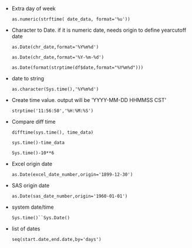 * Extra day of week

  `as.numeric(strftime( date_data, format='%u'))`

* Character to Date. if it is numeric date, needs origin to define yearcutoff date

  `as.Date(chr_date,format='%Y%m%d')`

  `as.Date(chr_date,format='%Y-%m-%d')`

  `as.Date(format(strptime(df$date,format="%Y%m%d")))`

* date to string

  `as.character(Sys.time(),'%Y%m%d')`

* Create time value. output will be 'YYYY-MM-DD HHMMSS CST'

  `strptime('11:56:50','%H:%M:%S')`

* Compare diff time

  `difftime(sys.time(), time_data)`

  `sys.time()-time_data`

  `Sys.time()-10**6`

* Excel origin date

  `as.Date(excel_date_number,origin='1899-12-30')`

* SAS origin date

  `as.Date(sas_date_number,origin='1960-01-01')`

* system date/time

  `Sys.time()``Sys.Date()`

* list of dates

  `seq(start.date,end.date,by='days')`